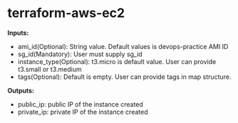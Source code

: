 # terraform-aws-ec2
**Inputs:**

* ami_id(Optional): String value. Default values is devops-practice AMI ID
* sg_id(Mandatory): User must supply sg_id
* instance_type(Optional): t3.micro is default value. User can provide t3.small or t3.medium
* tags(Optional): Default is empty. User can provide tags in map structure.

**Outputs:** 

* public_ip: public IP of the instance created
* private_ip: private IP of the instance created